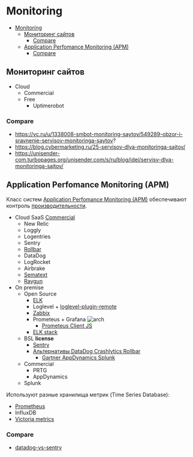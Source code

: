 # Monitoring

- [Monitoring](#monitoring)
	- [Мониторинг сайтов](#мониторинг-сайтов)
		- [Compare](#compare)
	- [Application Perfomance Monitoring (APM)](#application-perfomance-monitoring-apm)
		- [Compare](#compare-1)

## Мониторинг сайтов

- Cloud
  - Commercial
  - Free
	- Uptimerobot

### Compare

- https://vc.ru/u/1338008-smbot-monitoring-saytov/549289-obzor-i-sravnenie-servisov-monitoringa-saytov?
- https://blog.cybermarketing.ru/25-servisov-dlya-monitoringa-sajtov/
- https://unisender-com.turbopages.org/unisender.com/s/ru/blog/idei/servisy-dlya-monitoringa-sajtov/

## Application Perfomance Monitoring (APM)

Класс систем [Application Perfomance Monitoring (APM)](../arch/system.class/apm.md) обеспечивают контроль [производительности](../arch/pattern/pattern.perf.md).

- Cloud SaaS [Commercial](https://geekflare.com/frontend-web-monitoring/)
	- New Relic
	- Loggly
	- Logentries
	- Sentry 	
	- [Rollbar](https://rollbar.com/blog/error-tracking-with-vue-js/)
	- DataDog
	- LogRocket
	- Airbrake
	- [Sematext](https://sematext.com/blog/tracking-and-monitoring-spa-apps/)
	- [Raygun](https://raygun.com/blog/spa-performance/)
- On premise
	- Open Source
    	- [ELK](monitoring/elk.md)
    	- Loglevel + [loglevel-plugin-remote](https://www.loggly.com/blog/best-practices-for-client-side-logging-and-error-handling-in-react/)
        - [Zabbix](monitoring/zabbix.md)
		- Prometeus + Grafana
		![arch](https://prometheus.io/assets/architecture.png)
			- [Prometeus Client JS](https://github.com/weaveworks/promjs)
		- [ELK stack](monitoring/elk.md)		
	- BSL __license__
		- [Sentry](observability/sentry.md)
		- [Альтернативы DataDog Crashlytics Rollbar](https://stackshare.io/sentry#alternatives)
			- [Gartner AppDynamics Splunk](https://www.gartner.com/reviews/market/application-performance-monitoring-and-observability/vendor/sentry/product/sentry/alternatives)		
	- Commercial
		- PRTG
		- AppDynamics		
	- Splunk

Используют разные хранилища метрик (Time Series Database):
- [Prometheus](store/prometheus.md)
- InfluxDB
- [Victoria metrics](monitoring/victoriametrics.md)

### Compare

- [datadog-vs-sentry](https://stackshare.io/stackups/datadog-vs-sentry)

